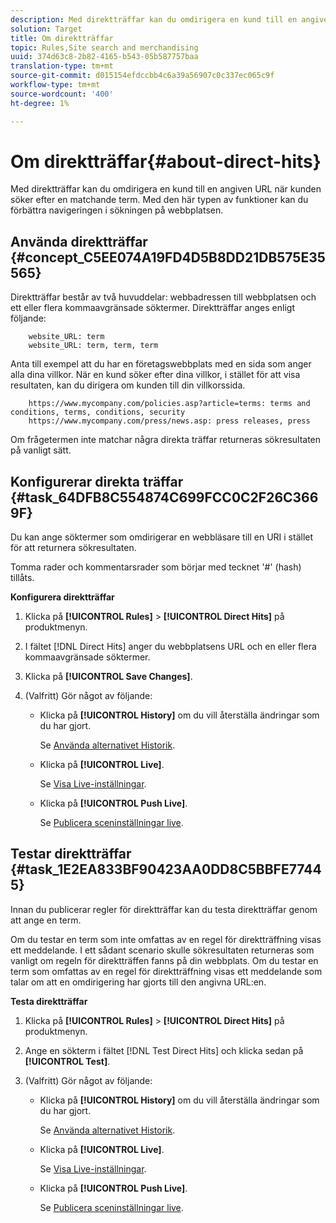 ```yaml
---
description: Med direktträffar kan du omdirigera en kund till en angiven URL när kunden söker efter en matchande term. Med den här typen av funktioner kan du förbättra navigeringen i sökningen på webbplatsen.
solution: Target
title: Om direktträffar
topic: Rules,Site search and merchandising
uuid: 374d63c8-2b82-4165-b543-05b587757baa
translation-type: tm+mt
source-git-commit: d015154efdccbb4c6a39a56907c0c337ec065c9f
workflow-type: tm+mt
source-wordcount: '400'
ht-degree: 1%

---
```



# Om direktträffar{#about-direct-hits}

Med direktträffar kan du omdirigera en kund till en angiven URL när kunden söker efter en matchande term. Med den här typen av funktioner kan du förbättra navigeringen i sökningen på webbplatsen.

## Använda direktträffar {#concept_C5EE074A19FD4D5B8DD21DB575E35565}

Direktträffar består av två huvuddelar: webbadressen till webbplatsen och ett eller flera kommaavgränsade söktermer. Direktträffar anges enligt följande:

```
    website_URL: term
    website_URL: term, term, term
```

Anta till exempel att du har en företagswebbplats med en sida som anger alla dina villkor. När en kund söker efter dina villkor, i stället för att visa resultaten, kan du dirigera om kunden till din villkorssida.

```
    https://www.mycompany.com/policies.asp?article=terms: terms and conditions, terms, conditions, security
    https://www.mycompany.com/press/news.asp: press releases, press
```

Om frågetermen inte matchar några direkta träffar returneras sökresultaten på vanligt sätt.

## Konfigurerar direkta träffar {#task_64DFB8C554874C699FCC0C2F26C3669F}

Du kan ange söktermer som omdirigerar en webbläsare till en URI i stället för att returnera sökresultaten.

<!-- 

t_configuring_direct_hits.xml

 -->

Tomma rader och kommentarsrader som börjar med tecknet &#39;#&#39; (hash) tillåts.

**Konfigurera direktträffar**

1. Klicka på **[!UICONTROL Rules]** > **[!UICONTROL Direct Hits]** på produktmenyn.
1. I fältet [!DNL Direct Hits] anger du webbplatsens URL och en eller flera kommaavgränsade söktermer.
1. Klicka på **[!UICONTROL Save Changes]**.
1. (Valfritt) Gör något av följande:

   * Klicka på **[!UICONTROL History]** om du vill återställa ändringar som du har gjort.

      Se [Använda alternativet Historik](../t-using-the-history-option.md#task_70DD3F87A67242BBBD2CB27156F43002).

   * Klicka på **[!UICONTROL Live]**.

      Se [Visa Live-inställningar](../c-about-staging.md#task_401A0EBDB5DB4D4CA933CBA7BECDC10F).

   * Klicka på **[!UICONTROL Push Live]**.

      Se [Publicera sceninställningar live](../c-about-staging.md#task_44306783B4C0408AAA58B471DAF2D9A4).

## Testar direktträffar {#task_1E2EA833BF90423AA0DD8C5BBFE77445}

Innan du publicerar regler för direktträffar kan du testa direktträffar genom att ange en term.

<!-- 

t_testing_direct_hits.xml

 -->

Om du testar en term som inte omfattas av en regel för direktträffning visas ett meddelande. I ett sådant scenario skulle sökresultaten returneras som vanligt om regeln för direktträffen fanns på din webbplats. Om du testar en term som omfattas av en regel för direktträffning visas ett meddelande som talar om att en omdirigering har gjorts till den angivna URL:en.

**Testa direktträffar**

1. Klicka på **[!UICONTROL Rules]** > **[!UICONTROL Direct Hits]** på produktmenyn.
1. Ange en sökterm i fältet [!DNL Test Direct Hits] och klicka sedan på **[!UICONTROL Test]**.
1. (Valfritt) Gör något av följande:

   * Klicka på **[!UICONTROL History]** om du vill återställa ändringar som du har gjort.

      Se [Använda alternativet Historik](../t-using-the-history-option.md#task_70DD3F87A67242BBBD2CB27156F43002).

   * Klicka på **[!UICONTROL Live]**.

      Se [Visa Live-inställningar](../c-about-staging.md#task_401A0EBDB5DB4D4CA933CBA7BECDC10F).

   * Klicka på **[!UICONTROL Push Live]**.

      Se [Publicera sceninställningar live](../c-about-staging.md#task_44306783B4C0408AAA58B471DAF2D9A4).

